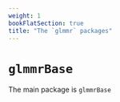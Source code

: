 ```yaml
---
weight: 1
bookFlatSection: true
title: "The `glmmr` packages"
---
```


# `glmmrBase`
The main package is `glmmrBase`

